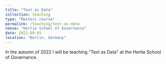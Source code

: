 ```yaml
---
title: "Text as Data"
collection: teaching
type: "Masters course"
permalink: /teaching/text-as-data
venue: "Hertie School of Governance"
date: 2022-09-01
location: "Berlin, Germany"
---
```


In the autumn of 2022 I will be teaching "Text as Data" at the Hertie School of Governance.

